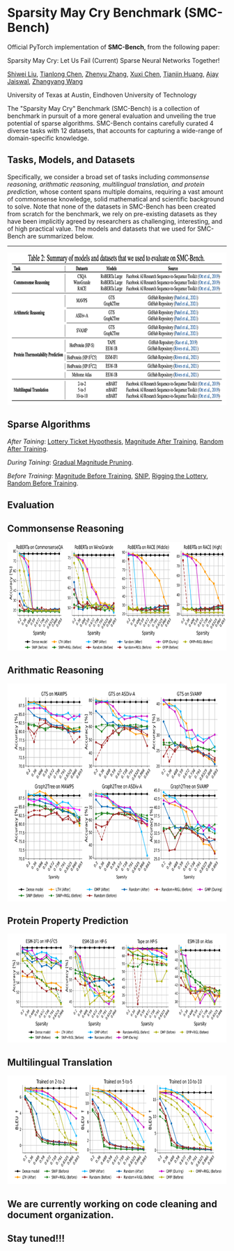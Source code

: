 # Sparsity May Cry Benchmark (SMC-Bench)

Official PyTorch implementation of **SMC-Bench**, from the following paper: 

Sparsity May Cry: Let Us Fail (Current) Sparse Neural Networks Together!

[Shiwei Liu](https://shiweiliuiiiiiii.github.io/), [Tianlong Chen](https://tianlong-chen.github.io/about/), [Zhenyu Zhang](https://scholar.google.com/citations?user=ZLyJRxoAAAAJ&hl=zh-CN), [Xuxi Chen](http://xxchen.site/), [Tianjin Huang](https://research.tue.nl/en/persons/tianjin-huang), [Ajay Jaiswal](https://ajay1994.github.io/), [Zhangyang Wang](https://vita-group.github.io/)

University of Texas at Austin, Eindhoven University of Technology

The "Sparsity May Cry" Benchmark (SMC-Bench) is a collection of benchmark in pursuit of a more general evaluation and unveiling the true potential of sparse algorithms. SMC-Bench contains carefully curated 4 diverse tasks with 12 datasets, that accounts for capturing a wide-range of domain-specific knowledge. 

## Tasks, Models, and Datasets
Specifically, we consider a broad set of tasks including *commonsense reasoning, arithmatic reasoning, multilingual translation, and protein prediction*, whose content spans multiple domains, requiring a vast amount of commonsense knowledge, solid mathematical and scientific background to solve. Note that none of the datasets in SMC-Bench has been created from scratch for the benchmark, we rely on pre-existing datasets as they have been implicitly agreed by researchers as challenging, interesting, and of high practical value.  The models and datasets that we used for SMC-Bench are summarized below. 

--- 
<p align="center">
<img src="https://github.com/VITA-Group/SMC-Bench/blob/main/Summary.png" width="800" height="350">
</p>

## Sparse Algorithms
*After Taining*: [Lottery Ticket Hypothesis](https://arxiv.org/abs/1803.03635), [Magnitude After Training](https://proceedings.neurips.cc/paper/2015/file/ae0eb3eed39d2bcef4622b2499a05fe6-Paper.pdf), [Random After Training](https://arxiv.org/abs/1812.10240).

*During Taining*: [Gradual Magnitude Pruning](https://arxiv.org/abs/1902.09574a).

*Before Training*: [Magnitude Before Training](https://arxiv.org/abs/2009.08576), [SNIP](https://arxiv.org/abs/1810.02340), [Rigging the Lottery](https://arxiv.org/abs/1911.11134), [Random Before Training](https://arxiv.org/abs/2202.02643).

## Evaluation

Commonsense Reasoning
--- 
<p align="center">
<img src="https://github.com/VITA-Group/SMC-Bench/blob/main/Images/Commonsense_reasoning.png" width="800" height="250">
</p>

Arithmatic Reasoning
--- 
<p align="center">
<img src="https://github.com/VITA-Group/SMC-Bench/blob/main/Images/Arithmatic_reasoning.png" width="800" height="500">
</p>

Protein Property Prediction
--- 
<p align="center">
<img src="https://github.com/VITA-Group/SMC-Bench/blob/main/Images/Protain_thermal_stability_prediction.png" width="800" height="250">
</p>

Multilingual Translation
--- 
<p align="center">
<img src="https://github.com/VITA-Group/SMC-Bench/blob/main/Images/Multilingual_translation.png" width="800" height="250">
</p>

## We are currently working on code cleaning and document organization. 
## Stay tuned!!!
